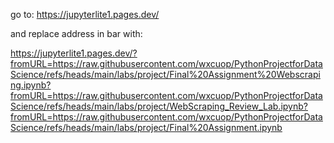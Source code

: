 go to:
https://jupyterlite1.pages.dev/

and replace address in bar with:

https://jupyterlite1.pages.dev/?fromURL=https://raw.githubusercontent.com/wxcuop/PythonProjectforDataScience/refs/heads/main/labs/project/Final%20Assignment%20Webscraping.ipynb?fromURL=https://raw.githubusercontent.com/wxcuop/PythonProjectforDataScience/refs/heads/main/labs/project/WebScraping_Review_Lab.ipynb?fromURL=https://raw.githubusercontent.com/wxcuop/PythonProjectforDataScience/refs/heads/main/labs/project/Final%20Assignment.ipynb
